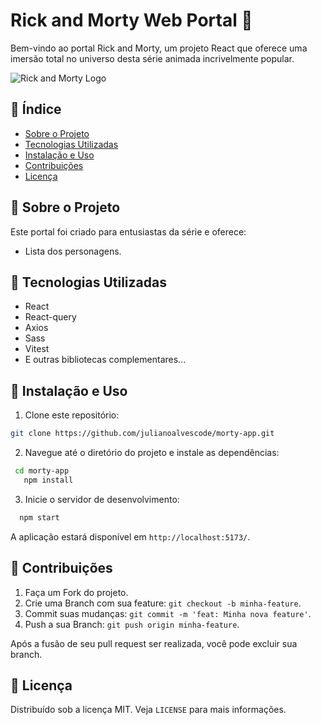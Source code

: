 # Rick and Morty Web Portal 🚀

Bem-vindo ao portal Rick and Morty, um projeto React que oferece uma imersão total no universo desta série animada incrivelmente popular.

![Rick and Morty Logo](https://rickandmortyapi.com/api/character/avatar/2.jpeg)

## 📌 Índice

- [Sobre o Projeto](#sobre-o-projeto)
- [Tecnologias Utilizadas](#tecnologias-utilizadas)
- [Instalação e Uso](#instalação-e-uso)
- [Contribuições](#contribuições)
- [Licença](#licença)

## 📖 Sobre o Projeto

Este portal foi criado para entusiastas da série e oferece:

- Lista dos personagens.

## 🚀 Tecnologias Utilizadas

- React
- React-query
- Axios
- Sass
- Vitest
- E outras bibliotecas complementares...

## 💼 Instalação e Uso

1. Clone este repositório:

```bash
git clone https://github.com/julianoalvescode/morty-app.git
```

2. Navegue até o diretório do projeto e instale as dependências:

```bash
 cd morty-app
   npm install
```

3. Inicie o servidor de desenvolvimento:

```bash
  npm start
```

A aplicação estará disponível em `http://localhost:5173/`.

## 🤝 Contribuições

1. Faça um Fork do projeto.
2. Crie uma Branch com sua feature: `git checkout -b minha-feature`.
3. Commit suas mudanças: `git commit -m 'feat: Minha nova feature'`.
4. Push a sua Branch: `git push origin minha-feature`.

Após a fusão de seu pull request ser realizada, você pode excluir sua branch.

## 📜 Licença

Distribuído sob a licença MIT. Veja `LICENSE` para mais informações.
